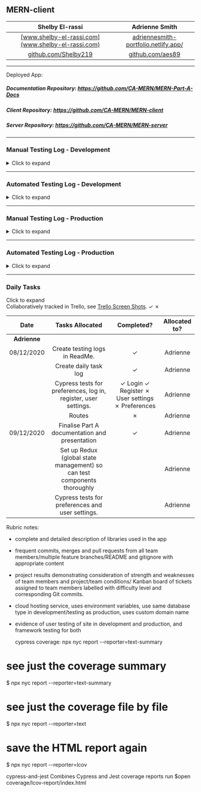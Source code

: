 ## MERN-client

|Shelby El-rassi|Adrienne Smith|
|:-------------:|:-------------:|
|[www.shelby-el-rassi.com](www.shelby-el-rassi.com)  |[adriennesmith-portfolio.netlify.app/](https://adriennesmith-portfolio.netlify.app/) |
|[github.com/Shelby219](https://github.com/Shelby219)  |[github.com/aes89](https://github.com/aes89) |

---

Deployed App:

##### Documentation Repository: https://github.com/CA-MERN/MERN-Part-A-Docs

##### Client Repository: https://github.com/CA-MERN/MERN-client

##### Server Repository: https://github.com/CA-MERN/MERN-server

---
### Manual Testing Log - Development
<details>
<summary>Click to expand</summary>

| Date | Feature | Test |
|:---:|:---:|:---:|
| 07/12/2020 | Preferences creates false/true object | Form completed manually, able to console log returned object showing { "vegetarian": true, "vegan": false ...} |
| 08/12/2020 | Log in and Register Modals | Able to click on Log in or Register, modal appears. Able to click on Log in or Register within modal to switch forms. |
| 24/12/2020 | User register | Manual Testing via the console checking if the redux state, and local storage was updated on register then login. |
| 24/12/2020 | User login | Manual Testing via the console checking if the redux state, and local storage was updated on login. Additionally checking the JWT storage as cookie.|
| 25/12/2020 | User Settings | Manual Testing via the console checking if the redux state, and local storage was updated on useEffect calling the DB get request and returning the user data.|
| 25/12/2020 | User Settings Update | |

</details>

---
### Automated Testing Log - Development
<details>
<summary>Click to expand</summary>

| Feature | Test |
|:---:|:---:|
| test | test |

</details>

---
### Manual Testing Log - Production
<details>
<summary>Click to expand</summary>

| Date | Feature | Test |
|:---:|:---:|:---:|
| test | test | test |

</details>

---
### Automated Testing Log - Production
<details>
<summary>Click to expand</summary>

| Date | Feature | Test |
|:---:|:---:|:---:|
| test | test | test |

</details>

---
### Daily Tasks
<!-- <details> -->
<summary>Click to expand</summary>
Collaboratively tracked in Trello, see <a href="#trellologs">Trello Screen Shots</a>.
&check;
&cross; 

| Date | Tasks Allocated | Completed? |Allocated to? |
|:---:|:---:|:---:|:---:|
|**Adrienne** |
| 08/12/2020 | Create testing logs in ReadMe. | &check; | Adrienne |
|| Create daily task log | &check; |Adrienne |
|| Cypress tests for preferences, log in, register, user settings. | &check; Login &check; Register &cross; User settings &cross; Preferences | Adrienne |
|| Routes | &cross;| Adrienne |
|09/12/2020| Finalise Part A documentation and presentation | &check; | Adrienne |
| | Set up Redux (global state management) so can test components thoroughly | |Adrienne |
|| Cypress tests for preferences and user settings. |  |Adrienne |
</details>

Rubric notes:

- complete and detailed description of libraries used in the app
- frequent commits, merges and pull requests from all team members/multiple feature branches/README and gitignore with appropriate content
- project results demonstrating consideration of strength and weaknesses of team members and project/team conditions/ Kanban board of tickets assigned to team members labelled with difficulty level and corresponding Git commits.
- cloud hosting service, uses environment variables, use same database type in development/testing as production, uses custom domain name
- evidence of user testing of site in development and production, and framework testing for both
  
  cypress coverage:
npx nyc report --reporter=text-summary

# see just the coverage summary
$ npx nyc report --reporter=text-summary
# see just the coverage file by file
$ npx nyc report --reporter=text
# save the HTML report again
$ npx nyc report --reporter=lcov


cypress-and-jest
Combines Cypress and Jest coverage reports
run $open coverage/lcov-report/index.html